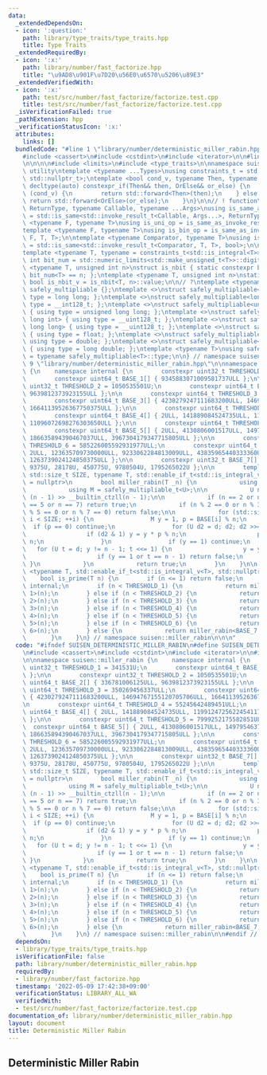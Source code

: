 ```yaml
---
data:
  _extendedDependsOn:
  - icon: ':question:'
    path: library/type_traits/type_traits.hpp
    title: Type Traits
  _extendedRequiredBy:
  - icon: ':x:'
    path: library/number/fast_factorize.hpp
    title: "\u9AD8\u901F\u7D20\u56E0\u6570\u5206\u89E3"
  _extendedVerifiedWith:
  - icon: ':x:'
    path: test/src/number/fast_factorize/factorize.test.cpp
    title: test/src/number/fast_factorize/factorize.test.cpp
  _isVerificationFailed: true
  _pathExtension: hpp
  _verificationStatusIcon: ':x:'
  attributes:
    links: []
  bundledCode: "#line 1 \"library/number/deterministic_miller_rabin.hpp\"\n\n\n\n\
    #include <cassert>\n#include <cstdint>\n#include <iterator>\n\n#line 1 \"library/type_traits/type_traits.hpp\"\
    \n\n\n\n#include <limits>\n#include <type_traits>\n\nnamespace suisen {\n// !\
    \ utility\ntemplate <typename ...Types>\nusing constraints_t = std::enable_if_t<std::conjunction_v<Types...>,\
    \ std::nullptr_t>;\ntemplate <bool cond_v, typename Then, typename OrElse>\nconstexpr\
    \ decltype(auto) constexpr_if(Then&& then, OrElse&& or_else) {\n    if constexpr\
    \ (cond_v) {\n        return std::forward<Then>(then);\n    } else {\n       \
    \ return std::forward<OrElse>(or_else);\n    }\n}\n\n// ! function\ntemplate <typename\
    \ ReturnType, typename Callable, typename ...Args>\nusing is_same_as_invoke_result\
    \ = std::is_same<std::invoke_result_t<Callable, Args...>, ReturnType>;\ntemplate\
    \ <typename F, typename T>\nusing is_uni_op = is_same_as_invoke_result<T, F, T>;\n\
    template <typename F, typename T>\nusing is_bin_op = is_same_as_invoke_result<T,\
    \ F, T, T>;\n\ntemplate <typename Comparator, typename T>\nusing is_comparator\
    \ = std::is_same<std::invoke_result_t<Comparator, T, T>, bool>;\n\n// ! integral\n\
    template <typename T, typename = constraints_t<std::is_integral<T>>>\nconstexpr\
    \ int bit_num = std::numeric_limits<std::make_unsigned_t<T>>::digits;\ntemplate\
    \ <typename T, unsigned int n>\nstruct is_nbit { static constexpr bool value =\
    \ bit_num<T> == n; };\ntemplate <typename T, unsigned int n>\nstatic constexpr\
    \ bool is_nbit_v = is_nbit<T, n>::value;\n\n// ?\ntemplate <typename T>\nstruct\
    \ safely_multipliable {};\ntemplate <>\nstruct safely_multipliable<int> { using\
    \ type = long long; };\ntemplate <>\nstruct safely_multipliable<long long> { using\
    \ type = __int128_t; };\ntemplate <>\nstruct safely_multipliable<unsigned int>\
    \ { using type = unsigned long long; };\ntemplate <>\nstruct safely_multipliable<unsigned\
    \ long int> { using type = __uint128_t; };\ntemplate <>\nstruct safely_multipliable<unsigned\
    \ long long> { using type = __uint128_t; };\ntemplate <>\nstruct safely_multipliable<float>\
    \ { using type = float; };\ntemplate <>\nstruct safely_multipliable<double> {\
    \ using type = double; };\ntemplate <>\nstruct safely_multipliable<long double>\
    \ { using type = long double; };\ntemplate <typename T>\nusing safely_multipliable_t\
    \ = typename safely_multipliable<T>::type;\n\n} // namespace suisen\n\n\n#line\
    \ 9 \"library/number/deterministic_miller_rabin.hpp\"\n\nnamespace suisen::miller_rabin\
    \ {\n    namespace internal {\n        constexpr uint32_t THRESHOLD_1 = 341531U;\n\
    \        constexpr uint64_t BASE_1[] { 9345883071009581737ULL };\n\n        constexpr\
    \ uint32_t THRESHOLD_2 = 1050535501U;\n        constexpr uint64_t BASE_2[] { 336781006125ULL,\
    \ 9639812373923155ULL };\n\n        constexpr uint64_t THRESHOLD_3 = 350269456337ULL;\n\
    \        constexpr uint64_t BASE_3[] { 4230279247111683200ULL, 14694767155120705706ULL,\
    \ 16641139526367750375ULL };\n\n        constexpr uint64_t THRESHOLD_4 = 55245642489451ULL;\n\
    \        constexpr uint64_t BASE_4[] { 2ULL, 141889084524735ULL, 1199124725622454117ULL,\
    \ 11096072698276303650ULL };\n\n        constexpr uint64_t THRESHOLD_5 = 7999252175582851ULL;\n\
    \        constexpr uint64_t BASE_5[] { 2ULL, 4130806001517ULL, 149795463772692060ULL,\
    \ 186635894390467037ULL, 3967304179347715805ULL };\n\n        constexpr uint64_t\
    \ THRESHOLD_6 = 585226005592931977ULL;\n        constexpr uint64_t BASE_6[] {\
    \ 2ULL, 123635709730000ULL, 9233062284813009ULL, 43835965440333360ULL, 761179012939631437ULL,\
    \ 1263739024124850375ULL };\n\n        constexpr uint32_t BASE_7[] { 2U, 325U,\
    \ 9375U, 28178U, 450775U, 9780504U, 1795265022U };\n\n        template <auto BASE,\
    \ std::size_t SIZE, typename T, std::enable_if_t<std::is_integral_v<T>, std::nullptr_t>\
    \ = nullptr>\n        bool miller_rabin(T _n) {\n            using U = std::make_unsigned_t<T>;\n\
    \            using M = safely_multipliable_t<U>;\n\n            U n = _n, d =\
    \ (n - 1) >> __builtin_ctzll(n - 1);\n\n            if (n == 2 or n == 3 or n\
    \ == 5 or n == 7) return true;\n            if (n % 2 == 0 or n % 3 == 0 or n\
    \ % 5 == 0 or n % 7 == 0) return false;\n\n            for (std::size_t i = 0;\
    \ i < SIZE; ++i) {\n                M y = 1, p = BASE[i] % n;\n              \
    \  if (p == 0) continue;\n                for (U d2 = d; d2; d2 >>= 1) {\n   \
    \                 if (d2 & 1) y = y * p % n;\n                    p = p * p %\
    \ n;\n                }\n                if (y == 1) continue;\n             \
    \   for (U t = d; y != n - 1; t <<= 1) {\n                    y = y * y % n;\n\
    \                    if (y == 1 or t == n - 1) return false;\n               \
    \ }\n            }\n            return true;\n        }\n    }\n\n    template\
    \ <typename T, std::enable_if_t<std::is_integral_v<T>, std::nullptr_t> = nullptr>\n\
    \    bool is_prime(T n) {\n        if (n <= 1) return false;\n        using namespace\
    \ internal;\n        if (n < THRESHOLD_1) {\n            return miller_rabin<BASE_1,\
    \ 1>(n);\n        } else if (n < THRESHOLD_2) {\n            return miller_rabin<BASE_2,\
    \ 2>(n);\n        } else if (n < THRESHOLD_3) {\n            return miller_rabin<BASE_3,\
    \ 3>(n);\n        } else if (n < THRESHOLD_4) {\n            return miller_rabin<BASE_4,\
    \ 4>(n);\n        } else if (n < THRESHOLD_5) {\n            return miller_rabin<BASE_5,\
    \ 5>(n);\n        } else if (n < THRESHOLD_6) {\n            return miller_rabin<BASE_6,\
    \ 6>(n);\n        } else {\n            return miller_rabin<BASE_7, 7>(n);\n \
    \       }\n    }\n} // namespace suisen::miller_rabin\n\n\n"
  code: "#ifndef SUISEN_DETERMINISTIC_MILLER_RABIN\n#define SUISEN_DETERMINISTIC_MILLER_RABIN\n\
    \n#include <cassert>\n#include <cstdint>\n#include <iterator>\n\n#include \"library/type_traits/type_traits.hpp\"\
    \n\nnamespace suisen::miller_rabin {\n    namespace internal {\n        constexpr\
    \ uint32_t THRESHOLD_1 = 341531U;\n        constexpr uint64_t BASE_1[] { 9345883071009581737ULL\
    \ };\n\n        constexpr uint32_t THRESHOLD_2 = 1050535501U;\n        constexpr\
    \ uint64_t BASE_2[] { 336781006125ULL, 9639812373923155ULL };\n\n        constexpr\
    \ uint64_t THRESHOLD_3 = 350269456337ULL;\n        constexpr uint64_t BASE_3[]\
    \ { 4230279247111683200ULL, 14694767155120705706ULL, 16641139526367750375ULL };\n\
    \n        constexpr uint64_t THRESHOLD_4 = 55245642489451ULL;\n        constexpr\
    \ uint64_t BASE_4[] { 2ULL, 141889084524735ULL, 1199124725622454117ULL, 11096072698276303650ULL\
    \ };\n\n        constexpr uint64_t THRESHOLD_5 = 7999252175582851ULL;\n      \
    \  constexpr uint64_t BASE_5[] { 2ULL, 4130806001517ULL, 149795463772692060ULL,\
    \ 186635894390467037ULL, 3967304179347715805ULL };\n\n        constexpr uint64_t\
    \ THRESHOLD_6 = 585226005592931977ULL;\n        constexpr uint64_t BASE_6[] {\
    \ 2ULL, 123635709730000ULL, 9233062284813009ULL, 43835965440333360ULL, 761179012939631437ULL,\
    \ 1263739024124850375ULL };\n\n        constexpr uint32_t BASE_7[] { 2U, 325U,\
    \ 9375U, 28178U, 450775U, 9780504U, 1795265022U };\n\n        template <auto BASE,\
    \ std::size_t SIZE, typename T, std::enable_if_t<std::is_integral_v<T>, std::nullptr_t>\
    \ = nullptr>\n        bool miller_rabin(T _n) {\n            using U = std::make_unsigned_t<T>;\n\
    \            using M = safely_multipliable_t<U>;\n\n            U n = _n, d =\
    \ (n - 1) >> __builtin_ctzll(n - 1);\n\n            if (n == 2 or n == 3 or n\
    \ == 5 or n == 7) return true;\n            if (n % 2 == 0 or n % 3 == 0 or n\
    \ % 5 == 0 or n % 7 == 0) return false;\n\n            for (std::size_t i = 0;\
    \ i < SIZE; ++i) {\n                M y = 1, p = BASE[i] % n;\n              \
    \  if (p == 0) continue;\n                for (U d2 = d; d2; d2 >>= 1) {\n   \
    \                 if (d2 & 1) y = y * p % n;\n                    p = p * p %\
    \ n;\n                }\n                if (y == 1) continue;\n             \
    \   for (U t = d; y != n - 1; t <<= 1) {\n                    y = y * y % n;\n\
    \                    if (y == 1 or t == n - 1) return false;\n               \
    \ }\n            }\n            return true;\n        }\n    }\n\n    template\
    \ <typename T, std::enable_if_t<std::is_integral_v<T>, std::nullptr_t> = nullptr>\n\
    \    bool is_prime(T n) {\n        if (n <= 1) return false;\n        using namespace\
    \ internal;\n        if (n < THRESHOLD_1) {\n            return miller_rabin<BASE_1,\
    \ 1>(n);\n        } else if (n < THRESHOLD_2) {\n            return miller_rabin<BASE_2,\
    \ 2>(n);\n        } else if (n < THRESHOLD_3) {\n            return miller_rabin<BASE_3,\
    \ 3>(n);\n        } else if (n < THRESHOLD_4) {\n            return miller_rabin<BASE_4,\
    \ 4>(n);\n        } else if (n < THRESHOLD_5) {\n            return miller_rabin<BASE_5,\
    \ 5>(n);\n        } else if (n < THRESHOLD_6) {\n            return miller_rabin<BASE_6,\
    \ 6>(n);\n        } else {\n            return miller_rabin<BASE_7, 7>(n);\n \
    \       }\n    }\n} // namespace suisen::miller_rabin\n\n#endif // SUISEN_DETERMINISTIC_MILLER_RABIN\n"
  dependsOn:
  - library/type_traits/type_traits.hpp
  isVerificationFile: false
  path: library/number/deterministic_miller_rabin.hpp
  requiredBy:
  - library/number/fast_factorize.hpp
  timestamp: '2022-05-09 17:42:38+09:00'
  verificationStatus: LIBRARY_ALL_WA
  verifiedWith:
  - test/src/number/fast_factorize/factorize.test.cpp
documentation_of: library/number/deterministic_miller_rabin.hpp
layout: document
title: Deterministic Miller Rabin
---
```

## Deterministic Miller Rabin